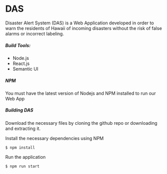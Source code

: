 # DAS
Disaster Alert System (DAS) is a Web Application developed in order to warn the residents of Hawaii of incoming disasters without the risk of false alarms or incorrect labeling.

##### Build Tools:
* Node.js
* React.js
* Semantic UI

##### NPM

You must have the latest version of Nodejs and NPM installed to run our Web App

##### Building DAS

Download the necessary files by cloning the github repo or downloading and extracting it.

Install the necessary dependencies using NPM

    $ npm install
Run the application

    $ npm run start
